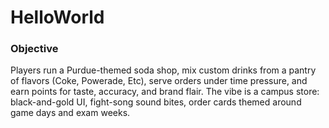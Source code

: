 # HelloWorld
### Objective
Players run a Purdue-themed soda shop, mix custom drinks from a pantry of flavors (Coke, Powerade, Etc), serve orders under time pressure, and earn points for taste, accuracy, and brand flair. The vibe is a campus store: black-and-gold UI, fight-song sound bites, order cards themed around game days and exam weeks.
